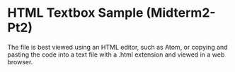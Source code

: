 # HTML Textbox Sample (Midterm2-Pt2)

The file is best viewed using an HTML editor, such as Atom, or copying and pasting the code into a text file with a .html extension and viewed in a web browser.
